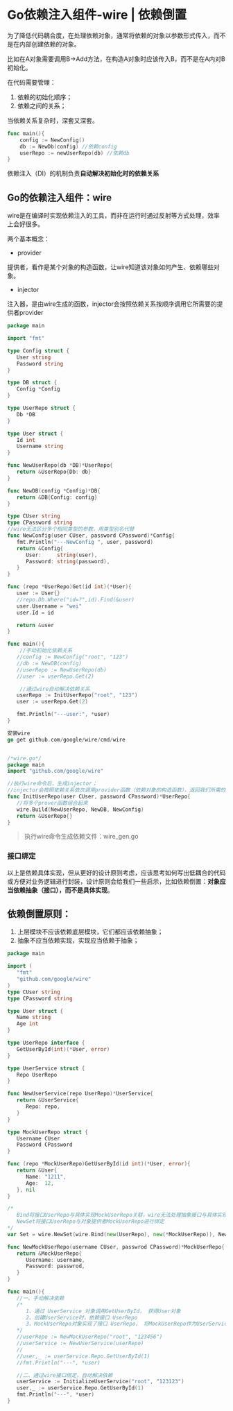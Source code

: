 # Go依赖注入组件-wire | 依赖倒置

为了降低代码耦合度，在处理依赖对象，通常将依赖的对象以参数形式传入，而不是在内部创建依赖的对象。

比如在A对象需要调用B->Add方法，在构造A对象时应该传入B，而不是在A内对B初始化。

在代码需要管理：

1. 依赖的初始化顺序；
2. 依赖之间的关系；

当依赖关系复杂时，深套又深套。

```go
func main(){
    config := NewConfig()
    db := NewDb(config) //依赖config
    userRepo := newUserRepo(db) //依赖db
}
```

依赖注入（DI）的机制负责**自动解决初始化时的依赖关系**

## Go的依赖注入组件：wire

wire是在编译时实现依赖注入的工具，而非在运行时通过反射等方式处理，效率上会好很多。

两个基本概念：

- provider

提供者，看作是某个对象的构造函数，让wire知道该对象如何产生、依赖哪些对象。

- injector

注入器，是由wire生成的函数，injector会按照依赖关系按顺序调用它所需要的提供者provider

```go
package main

import "fmt"

type Config struct {
   User string
   Password string
}

type DB struct {
   Config *Config
}

type UserRepo struct {
   Db *DB
}

type User struct {
   Id int
   Username string
}

func NewUserRepo(db *DB)*UserRepo{
   return &UserRepo{Db: db}
}

func NewDB(config *Config)*DB{
   return &DB{Config: config}
}

type CUser string
type CPassword string
//wire无法区分多个相同类型的参数，用类型别名代替
func NewConfig(user CUser, password CPassword)*Config{
   fmt.Println("---NewConfig ", user, password)
   return &Config{
      User:     string(user),
      Password: string(password),
   }
}

func (repo *UserRepo)Get(id int)(*User){
   user := User{}
   //repo.Db.Where("id=?",id).Find(&user)
   user.Username = "wei"
   user.Id = id

   return &user
}

func main(){
    //手动初始化依赖关系
   //config := NewConfig("root", "123")
   //db := NewDB(config)
   //userRepo := NewUserRepo(db)
   //user := userRepo.Get(2)

    //通过wire自动解决依赖关系
   userRepo := InitUserRepo("root", "123")
   user := userRepo.Get(2)

   fmt.Println("---user:", *user)
}

安装wire
go get github.com/google/wire/cmd/wire


/*wire.go*/
package main
import "github.com/google/wire"

//执行wire命令后，生成injector；
//injector会按照依赖关系依次调用provider函数（依赖对象的构造函数），返回我们所需的对象
func InitUserRepo(user CUser, password CPassword)*UserRepo{
   //将多个prover函数组合起来
   wire.Build(NewUserRepo, NewDB, NewConfig)
   return &UserRepo{}
}
```

> 执行wire命令生成依赖文件：wire_gen.go

### **接口绑定**

以上是依赖具体实现，但从更好的设计原则考虑，应该思考如何写出低耦合的代码或方便对业务逻辑进行封装，设计原则会给我们一些启示，比如依赖倒置：**对象应当依赖抽象（接口），而不是具体实现**。

## 依赖倒置原则：

1. 上层模块不应该依赖底层模块，它们都应该依赖抽象；
2. 抽象不应当依赖实现，实现应当依赖于抽象；

```go
package main

import (
   "fmt"
   "github.com/google/wire"
)
type CUser string
type CPassword string

type User struct {
   Name string
   Age int
}

type UserRepo interface {
   GetUserById(int)(*User, error)
}

type UserService struct {
   Repo UserRepo
}

func NewUserService(repo UserRepo)*UserService{
   return &UserService{
      Repo: repo,
   }
}

type MockUserRepo struct {
   Username CUser
   Password CPassword
}

func (repo *MockUserRepo)GetUserById(id int)(*User, error){
   return &User{
      Name: "1211",
      Age:  12,
   }, nil
}

/*
   Bind将接口UserRepo与具体实现MockUserRepo关联，wire无法处理抽象接口与具体实现之间的关联，需要显示声明；感觉代码上有些啰嗦，
   NewSet将接口UserRepo与对象提供者MockUserRepo进行绑定
*/
var Set = wire.NewSet(wire.Bind(new(UserRepo), new(*MockUserRepo)), NewMockUserRepo)

func NewMockUserRepo(username CUser, passwrod CPassword)*MockUserRepo{
   return &MockUserRepo{
      Username: username,
      Password: passwrod,
   }
}

func main(){
   //一、手动解决依赖
   /*
      1、通过 UserService 对象调用GetUserById， 获得User对象
      2、创建UserService时，依赖接口 UserRepo
      3、MockUserRepo对象实现了接口 UserRepo， 将MockUserRepo作为UserService的依赖对象进行初始化
   */
   //userRepo := NewMockUserRepo("root", "123456")
   //userService := NewUserService(userRepo)
   //
   //user,_ := userService.Repo.GetUserById(1)
   //fmt.Println("---", *user)

   //二、通过wire接口绑定，自动解决依赖
   userService := InitializeUserService("root", "123123")
   user,_ := userService.Repo.GetUserById(1)
   fmt.Println("---", *user)
}
```